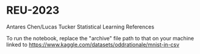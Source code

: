 # REU-2023
Antares Chen/Lucas Tucker Statistical Learning References

To run the notebook, replace the "archive" file path to that on your machine linked to https://www.kaggle.com/datasets/oddrationale/mnist-in-csv
